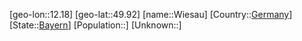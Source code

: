 ﻿---
location: [49.92,12.18]
type: City
tags:
- geo/City


SpocWebEntityId: 35598
isDeleted: false
confidential: public

---
[geo-lon::12.18]
[geo-lat::49.92]
[name::Wiesau]
[Country::[Germany](geo/Continent/Europe/Germany.md)]
[State::[Bayern](geo/Continent/Europe/Germany/Bayern.md)]
[Population::]
[Unknown::]


